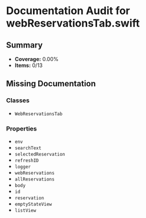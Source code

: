 # Documentation Audit for webReservationsTab.swift

## Summary

- **Coverage:** 0.00%
- **Items:** 0/13

## Missing Documentation

### Classes
- `WebReservationsTab`

### Properties
- `env`
- `searchText`
- `selectedReservation`
- `refreshID`
- `logger`
- `webReservations`
- `allReservations`
- `body`
- `id`
- `reservation`
- `emptyStateView`
- `listView`
